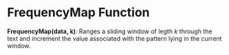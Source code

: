 # FrequencyMap Function
**FrequencyMap(data, k)**: Ranges a sliding window of legth *k* through the text and increment the value associated with the pattern lying in the current window.
